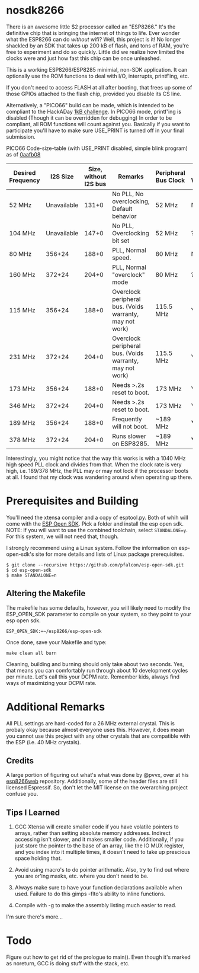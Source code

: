 # nosdk8266

There is an awesome little $2 processor called an "ESP8266."  It's the definitive chip that is bringing the internet of things to life. Ever wonder what the ESP8266 can do *without* wifi?  Well, this project is it!  No longer shackled by an SDK that takes up 200 kB of flash, and tons of RAM, you're free to experiment and do so quickly.  Little did we realize how limited the clocks were and just how fast this chip can be once unleashed.

This is a working ESP8266/ESP8285 minimial, non-SDK application.  It can optionally use the ROM functions to deal with I/O, interrupts, printf'ing, etc.

If you don't need to access FLASH at all after booting, that frees up some of those GPIOs attached to the flash chip, provided you disable its CS line.

Alternatively, a "PICO66" build can be made, which is intended to be compliant to the HackADay [1kB challenge](https://hackaday.io/contest/18215-the-1kb-challenge). In PICO66 mode, printf'ing is disabled (Though it can be overridden for debugging)  In order to be compliant, all ROM functions will count against you.  Basically if you want to participate you'll have to make sure USE_PRINT is turned off in your final submission.

  PICO66 Code-size-table (with USE_PRINT disabled, simple blink program) as of [0aafb08](https://github.com/cnlohr/nosdk8266/commit/0aafb08069611f47276379884e0852e593915d52)

| Desired Frequency | I2S Size | Size, without I2S bus | Remarks | Peripheral Bus Clock | Voids Warranty |
| ----------------- | ----------------------- | --------------------- | ------- | ----- | -------------- |
| 52 MHz | Unavailable | 131+0 | No PLL, No overclocking, Default behavior | 52 MHz | N |
| 104 MHz | Unavailable | 147+0 | No PLL, Overclocking bit set | 52 MHz | ? |
| 80 MHz | 356+24 | 188+0 | PLL, Normal speed. | 80 MHz | N |
| 160 MHz | 372+24 | 204+0 | PLL, Normal "overclock" mode | 80 MHz | ? |
| 115 MHz | 356+24 | 188+0 | Overclock peripheral bus. (Voids warranty, may not work) | 115.5 MHz | Y |
| 231 MHz | 372+24 | 204+0 | Overclock peripheral bus. (Voids warranty, may not work) | 115.5 MHz | Y |
| 173 MHz | 356+24 | 188+0 | Needs >.2s reset to boot. | 173 MHz | Y |
| 346 MHz | 372+24 | 204+0 | Needs >.2s reset to boot. | 173 MHz | Y |
| 189 MHz | 356+24 | 188+0 | Frequently will not boot. | ~189 MHz | **YES** |
| 378 MHz | 372+24 | 204+0 | Runs slower on ESP8285. | ~189 MHz | **YES** |

Interestingly, you might notice that the way this works is with a 1040 MHz high speed PLL clock and divides from that.  When the clock rate is very high, i.e. 189/378 MHz, the PLL may or may not lock if the processor boots at all.  I found that my clock was wandering around when operating up there.

# Prerequisites and Building

You'll need the xtensa compiler and a copy of esptool.py.  Both of whih will come with the [ESP Open SDK](https://github.com/pfalcon/esp-open-sdk).  Pick a folder and install the esp open sdk.  NOTE: If you will want to use the combined toolchain, select ```STANDALONE=y```.  For this system, we will not need that, though.

I strongly recommend using a Linux system.  Follow the information on esp-open-sdk's site for more details and lists of Linux package prerequisites.

```
$ git clone --recursive https://github.com/pfalcon/esp-open-sdk.git
$ cd esp-open-sdk
$ make STANDALONE=n
```

## Altering the Makefile

The makefile has some defaults, however, you will likely need to modify the ESP_OPEN_SDK parameter to compile on your system, so they point to your esp open sdk.

```
ESP_OPEN_SDK:=~/esp8266/esp-open-sdk
```

Once done, save your Makefile and type:

```
make clean all burn
```

Cleaning, building and burning should only take about two seconds.  Yes, that means you can comfortably run through about 10 development cycles per minute.  Let's call this your DCPM rate. Remember kids, always find ways of maximizing your DCPM rate.


# Additional Remarks

All PLL settings are hard-coded for a 26 MHz external crystal.  This is probaly okay because almost everyone uses this.  However, it does mean you cannot use this project with any other crystals that are compatible with the ESP (i.e. 40 MHz crystals).

## Credits

A large portion of figuring out what's what was done by @pvvx, over at  his [esp8266web](https://github.com/pvvx/esp8266web/) repository.  Additionally, some of the header files are still licensed Espressif.  So, don't let the MIT license on the overarching project confuse you.

## Tips I Learned

1. GCC Xtensa will create smaller code if you have volatile pointers to arrays, rather than setting absolute memory addresses.  Indirect accessing isn't slower, and it makes smaller code.  Additionally, if you just store the pointer to the base of an array, like the IO MUX register, and you index into it multiple times, it doesn't need to take up prescious space holding that.

2. Avoid using macro's to do pointer arithmatic.  Also, try to find out where you are or'ing masks, etc. where you don't need to be.

3. Always make sure to have your function declarations available when used.  Failure to do this gimps -flto's ability to inline functions.

4. Compile with -g to make the assembly listing much easier to read. 

I'm sure there's more...
# Todo

Figure out how to get rid of the prologue to main().  Even though it's marked as noreturn, GCC is doing stuff with the stack, etc.

